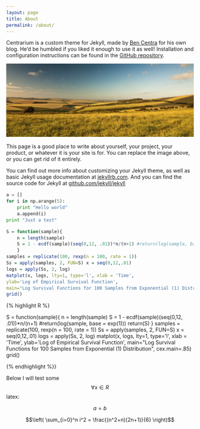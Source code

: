 ```yaml
---
layout: page
title: About
permalink: /about/
---
```


Centrarium is a custom theme for Jekyll, made by [Ben Centra](http://bencentra.com) for his own blog. He’d be humbled if you liked it enough to use it as well! Installation and configuration instructions can be found in the [GitHub repository](https://github.com/bencentra/centrarium).

![test](/uploads/wide-field.jpg)

This page is a good place to write about yourself, your project, your product, or whatever it is your site is for. You can replace the image above, or you can get rid of it entirely.

You can find out more info about customizing your Jekyll theme, as well as basic Jekyll usage documentation at [jekyllrb.com](http://jekyllrb.com/). And you can find the source code for Jekyll at [github.com/jekyll/jekyll](https://github.com/jekyll/jekyll)

```python
a = []
for i in np.arange(5):
    print "Hello world"
    a.append(i)
print "Just a test"
```

```r
S = function(sample){
    n = length(sample)
    S = 1 - ecdf(sample)(seq(0,12, .01))*n/(n+1) #return(log(sample, base = exp(1))) return(S)
    }
samples = replicate(100, rexp(n = 100, rate = 1))
Ss = apply(samples, 2, FUN=S) x = seq(0,12,.01)
logs = apply(Ss, 2, log)
matplot(x, logs, lty=1, type='l', xlab = 'Time',
ylab='Log of Empirical Survival Function',
main="Log Survival Functions for 100 Samples from Exponential (1) Distribution", cex.main=.85)
grid()
```

{% highlight R %}

S = function(sample){
    n = length(sample)
    S = 1 - ecdf(sample)(seq(0,12, .01))*n/(n+1) #return(log(sample, base = exp(1))) return(S)
    }
samples = replicate(100, rexp(n = 100, rate = 1))
Ss = apply(samples, 2, FUN=S) x = seq(0,12,.01)
logs = apply(Ss, 2, log)
matplot(x, logs, lty=1, type='l', xlab = 'Time',
ylab='Log of Empirical Survival Function',
main="Log Survival Functions for 100 Samples from Exponential (1) Distribution", cex.main=.85)
grid()

{% endhighlight %}}

Below I will test some $$\forall x \in R$$ latex:

$$a = b$$

$$\left( \sum_{i=0}^n i^2 = \frac{(n^2+n)(2n+1)}{6} \right)$$